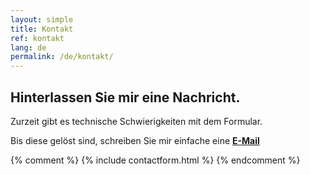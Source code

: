 ```yaml
---
layout: simple
title: Kontakt
ref: kontakt
lang: de
permalink: /de/kontakt/
---
```


## Hinterlassen Sie mir eine Nachricht.

Zurzeit gibt es technische Schwierigkeiten mit dem Formular. 

Bis diese gelöst sind, schreiben Sie mir einfache eine 
[__E-Mail__](mailto://robert.marz@databee.org)

{% comment %}
{% include contactform.html %}
{% endcomment %}